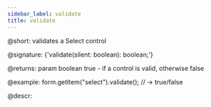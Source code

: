 ```yaml
---
sidebar_label: validate
title: validate
---          
```


@short: validates a Select control

@signature: {'validate(silent: boolean): boolean;'}
 
@returns:
param   boolean     true - if a control is valid, otherwise false

@example:
form.getItem("select").validate();
// -> true/false



@descr:


